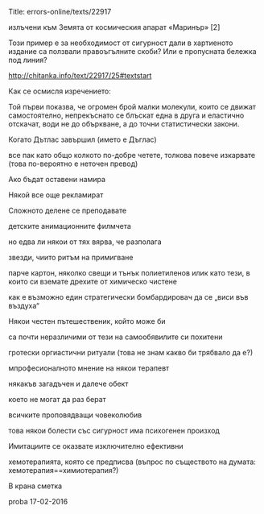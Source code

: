 Title: errors-online/texts/22917

излъчени към Земята от космическия апарат «Маринър» [2]


Този пример е за необходимост от сигурност дали в хартиеното издание са ползвали правоъгълните скоби? Или е пропусната бележка под линия?

http://chitanka.info/text/22917/25#textstart

Как се осмисля изречението:

Той първи показва, че огромен брой малки молекули, които се движат самостоятелно, непрекъснато се блъскат една в друга и еластично отскачат, води не до объркване, а до точни статистически закони.

Когато Дътлас завършил (името е Дъглас)

все пак като общо колкото по-добре четете, толкова повече изкарвате (това по-вероятно е неточен превод)

Ако бъдат оставени намира

Някой все още рекламират

Сложното делене се преподавате

детските анимационните филмчета

но едва ли някои от тях вярва, че разполага

звезди, чиито ритъм на примигване

парче картон, няколко свещи и тънък полиетиленов илик като тези, в които си вземате дрехите от химическо чистене

как е възможно един стратегически бомбардировач да се „виси във въздуха“

Някои честен пътешественик, който може би

са почти неразличими от тези на самообявилите си похитени

гротески оргиастични ритуали (това не знам какво би трябвало да е?)

мпрофесионалното мнение на някои терапевт

някакъв загадъчен и далече обект

което не могат да раз берат

всичките проповядващи човеколюбив

това някои болести със сигурност има психогенен произход

Имитациите се оказвате изключително ефективни

хемотерапията, която се предписва (въпрос по съществото на думата: хемотерапия==химиотерапия?)

В крана сметка

proba 17-02-2016
